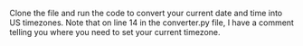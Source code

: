 Clone the file and run the code to convert your current date and time into US timezones. Note that on line 14 in the converter.py file, I have a comment telling you where you need to set your current timezone.
